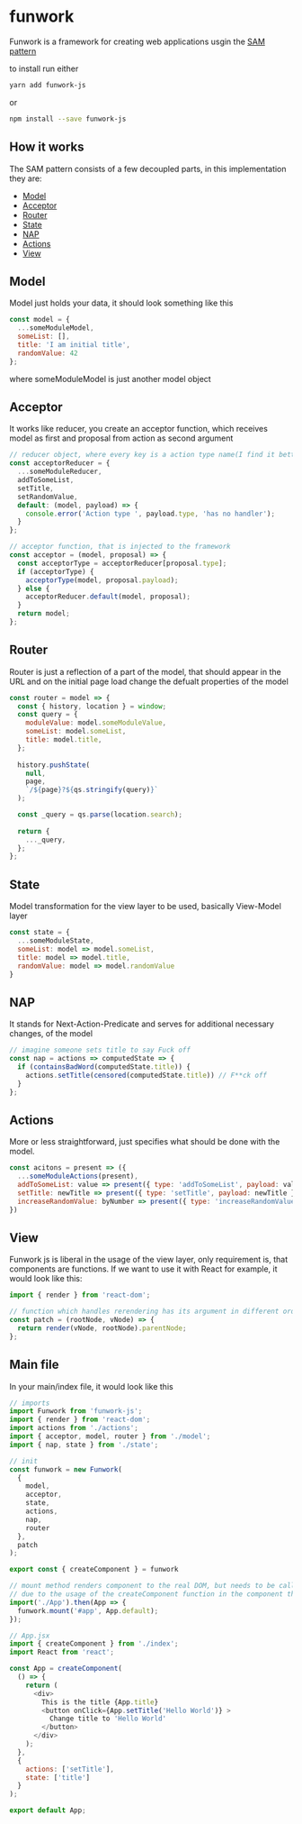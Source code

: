 # funwork
Funwork is a framework for creating web applications usgin the [SAM pattern](http://sam.js.org)

to install run either
``` bash
yarn add funwork-js
```
 or
 
 ``` bash
npm install --save funwork-js
```

## How it works

The SAM pattern consists of a few decoupled parts, in this implementation they are:

* [Model](#model)
* [Acceptor](#acceptor)
* [Router](#router)
* [State](#state)
* [NAP](#nap)
* [Actions](#actions)
* [View](#view)

## Model

Model just holds your data, it should look something like this

``` js
const model = {
  ...someModuleModel,
  someList: [],
  title: 'I am initial title',
  randomValue: 42
};
```

where someModuleModel is just another model object

## Acceptor

It works like reducer, you create an acceptor function, which receives model as first and proposal from action as second argument
``` js
// reducer object, where every key is a action type name(I find it better and more composable, than using switch case )
const acceptorReducer = {
  ...someModuleReducer,
  addToSomeList,
  setTitle,
  setRandomValue,
  default: (model, payload) => {
    console.error('Action type ', payload.type, 'has no handler');
  }
};

// acceptor function, that is injected to the framework
const acceptor = (model, proposal) => {
  const acceptorType = acceptorReducer[proposal.type];
  if (acceptorType) {
    acceptorType(model, proposal.payload);
  } else {
    acceptorReducer.default(model, proposal);
  }
  return model;
};
```

## Router

Router is just a reflection of a part of the model, that should appear in the URL and on the initial page load change the defualt properties of the model

``` js
const router = model => {
  const { history, location } = window;
  const query = {
    moduleValue: model.someModuleValue,
    someList: model.someList,
    title: model.title,
  };
	
  history.pushState(
    null,
    page,
    `/${page}?${qs.stringify(query)}`
  );

  const _query = qs.parse(location.search);
  
  return {
    ..._query,
  };
};
```

## State

Model transformation for the view layer to be used, basically View-Model layer

``` js
const state = {
  ...someModuleState,
  someList: model => model.someList,
  title: model => model.title,
  randomValue: model => model.randomValue
}
```

## NAP

It stands for Next-Action-Predicate and serves for additional necessary changes, of the model

``` js
// imagine someone sets title to say Fuck off
const nap = actions => computedState => {
  if (containsBadWord(computedState.title)) {
    actions.setTitle(censored(computedState.title)) // F**ck off
  }
};
```

## Actions
More or less straightforward, just specifies what should be done with the model.

``` js
const acitons = present => ({
  ...someModuleActions(present),
  addToSomeList: value => present({ type: 'addToSomeList', payload: value }),
  setTitle: newTitle => present({ type: 'setTitle', payload: newTitle }),
  increaseRandomValue: byNumber => present({ type: 'increaseRandomValue', payload: byNumber || 1 }),
})
```

## View

Funwork js is liberal in the usage of the view layer, only requirement is, that components are functions.
If we want to use it with React for example, it would look like this:

``` js
import { render } from 'react-dom';

// function which handles rerendering has its argument in different order as React's render function
const patch = (rootNode, vNode) => {
  return render(vNode, rootNode).parentNode;
};
```

## Main file

In your main/index file, it would look like this

``` js
// imports
import Funwork from 'funwork-js';
import { render } from 'react-dom';
import actions from './actions';
import { acceptor, model, router } from './model';
import { nap, state } from './state';

// init
const funwork = new Funwork(
  {
    model,
    acceptor,
    state,
    actions,
    nap,
    router
  },
  patch
);

export const { createComponent } = funwork

// mount method renders component to the real DOM, but needs to be called after funwork initialization
// due to the usage of the createComponent function in the component themselves
import('./App').then(App => {
  funwork.mount('#app', App.default);
});

// App.jsx
import { createComponent } from './index';
import React from 'react';

const App = createComponent(
  () => {
    return (
      <div>
        This is the title {App.title}
        <button onClick={App.setTitle('Hello World')} >
          Change title to 'Hello World'
        </button>
      </div>
    );
  },
  {
    actions: ['setTitle'],
    state: ['title']
  }
);

export default App;
```




